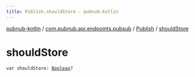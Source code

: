 ```yaml
---
title: Publish.shouldStore - pubnub-kotlin
---
```


[pubnub-kotlin](../../index.html) / [com.pubnub.api.endpoints.pubsub](../index.html) / [Publish](index.html) / [shouldStore](./should-store.html)

# shouldStore

`var shouldStore: `[`Boolean`](https://kotlinlang.org/api/latest/jvm/stdlib/kotlin/-boolean/index.html)`?`